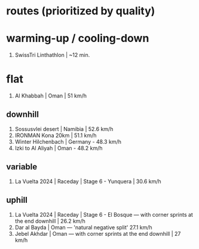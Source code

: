 # routes (prioritized by quality)
# warming-up / cooling-down
1. SwissTri Linthathlon | ~12 min.

# flat
1. Al Khabbah | Oman | 51 km/h

## downhill
1. Sossusvlei desert | Namibia | 52.6 km/h
2. IRONMAN Kona 20km | 51.1 km/h
3. Winter Hilchenbach | Germany - 48.3 km/h
4. Izki to Al Aliyah | Oman - 48.2 km/h

## variable
1. La Vuelta 2024 | Raceday | Stage 6 - Yunquera | 30.6 km/h

## uphill
1. La Vuelta 2024 | Raceday | Stage 6 - El Bosque ― with corner sprints at the end downhill | 26.2 km/h
2. Dar al Bayda | Oman ― 'natural negative split' 27.1 km/h
3. Jebel Akhdar | Oman ― with corner sprints at the end downhill | 27 km/h